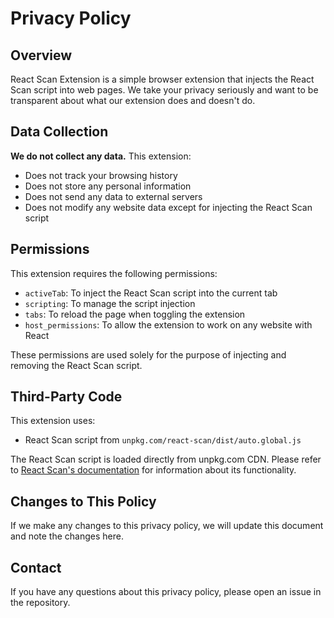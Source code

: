 # Privacy Policy

## Overview

React Scan Extension is a simple browser extension that injects the React Scan script into web pages. We take your privacy seriously and want to be transparent about what our extension does and doesn't do.

## Data Collection

**We do not collect any data.** This extension:

- Does not track your browsing history
- Does not store any personal information
- Does not send any data to external servers
- Does not modify any website data except for injecting the React Scan script

## Permissions

This extension requires the following permissions:

- `activeTab`: To inject the React Scan script into the current tab
- `scripting`: To manage the script injection
- `tabs`: To reload the page when toggling the extension
- `host_permissions`: To allow the extension to work on any website with React

These permissions are used solely for the purpose of injecting and removing the React Scan script.

## Third-Party Code

This extension uses:

- React Scan script from `unpkg.com/react-scan/dist/auto.global.js`

The React Scan script is loaded directly from unpkg.com CDN. Please refer to [React Scan's documentation](https://github.com/aidenybai/react-scan) for information about its functionality.

## Changes to This Policy

If we make any changes to this privacy policy, we will update this document and note the changes here.

## Contact

If you have any questions about this privacy policy, please open an issue in the repository.
